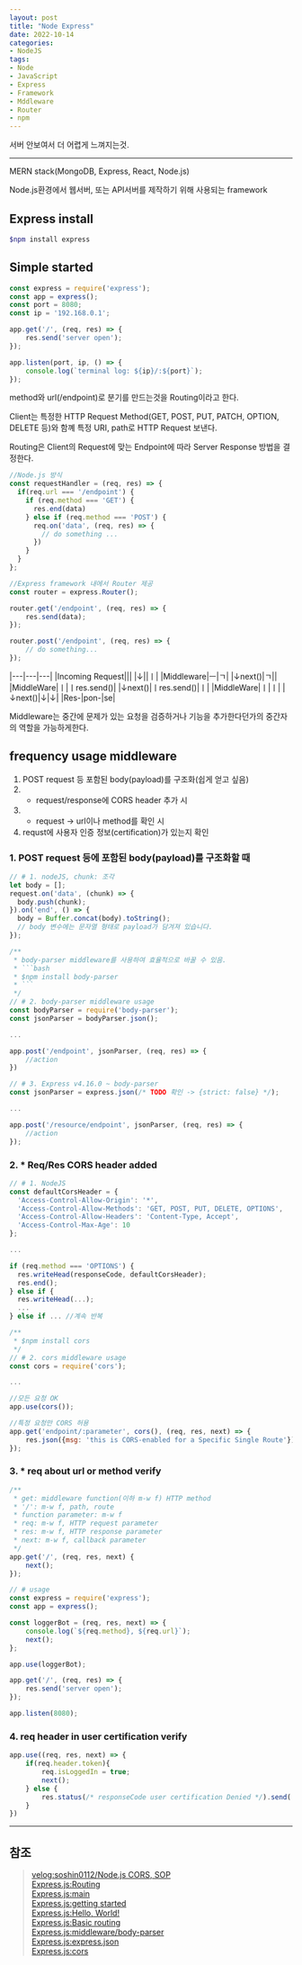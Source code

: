 ```yaml
---
layout: post
title: "Node Express"
date: 2022-10-14
categories:
- NodeJS
tags:
- Node
- JavaScript
- Express
- Framework
- Mddleware
- Router
- npm
---
```


서버 안보여서 더 어렵게 느껴지는것.

---

MERN stack(MongoDB, Express, React, Node.js)

Node.js환경에서 웹서버, 또는 API서버를 제작하기 위해 사용되는 framework

## Express install

```bash
$npm install express
```

## Simple started

```javascript
const express = require('express');
const app = express();
const port = 8080;
const ip = '192.168.0.1';

app.get('/', (req, res) => {
    res.send('server open');
});

app.listen(port, ip, () => {
    console.log(`terminal log: ${ip}/:${port}`);
});
```
method와 url(/endpoint)로 분기를 만드는것을 Routing이라고 한다.

Client는 특정한 HTTP Request Method(GET, POST, PUT, PATCH, OPTION, DELETE 등)와 함꼐 특정 URI, path로 HTTP Request 보낸다.

Routing은 Client의 Request에 맞는 Endpoint에 따라 Server Response 방법을 결정한다.

```javascript
//Node.js 방식
const requestHandler = (req, res) => {
  if(req.url === '/endpoint') {
    if (req.method === 'GET') {
      res.end(data)
    } else if (req.method === 'POST') {
      req.on('data', (req, res) => {
        // do something ...
      })
    }
  }
};

//Express framework 내에서 Router 제공
const router = express.Router();

router.get('/endpoint', (req, res) => {
    res.send(data);
});

router.post('/endpoint', (req, res) => {
    // do something...
});
```

|---|---|---|
|Incoming Request|||
|↓||ㅣ|
|Middleware|ㅡ|ㄱ|
|↓next()|ㄱ||
|MiddleWare|ㅣ|ㅣres.send()|
|↓next()|ㅣres.send()|ㅣ|
|MiddleWare|ㅣ|ㅣ|
|↓next()|↓|↓|
|Res-|pon-|se|

Middleware는 중간에 문제가 있는 요청을 검증하거나 기능을 추가한다던가의 중간자의 역할을 가능하게한다.

## frequency usage middleware

1. POST request 등 포함된 body(payload)를 구조화(쉽게 얻고 싶음)
2. * request/response에 CORS header 추가 시
3. * request -> url이나 method를 확인 시
4. requst에 사용자 인증 정보(certification)가 있는지 확인

### 1. POST request 등에 포함된 body(payload)를 구조화할 때

```javascript
// # 1. nodeJS, chunk: 조각
let body = [];
request.on('data', (chunk) => {
  body.push(chunk);
}).on('end', () => {
  body = Buffer.concat(body).toString();
  // body 변수에는 문자열 형태로 payload가 담겨져 있습니다.
});

/**
 * body-parser middleware를 사용하여 효율적으로 바꿀 수 있음.
 * ```bash
 * $npm install body-parser
 * ```
 */
// # 2. body-parser middleware usage
const bodyParser = require('body-parser');
const jsonParser = bodyParser.json();

...

app.post('/endpoint', jsonParser, (req, res) => {
    //action
})

// # 3. Express v4.16.0 ~ body-parser
const jsonParser = express.json(/* TODO 확인 -> {strict: false} */);

...

app.post('/resource/endpoint', jsonParser, (req, res) => {
    //action
});
```

### 2. * Req/Res CORS header added

```javascript
// # 1. NodeJS
const defaultCorsHeader = {
  'Access-Control-Allow-Origin': '*',
  'Access-Control-Allow-Methods': 'GET, POST, PUT, DELETE, OPTIONS',
  'Access-Control-Allow-Headers': 'Content-Type, Accept',
  'Access-Control-Max-Age': 10
};

...

if (req.method === 'OPTIONS') {
  res.writeHead(responseCode, defaultCorsHeader);
  res.end();
} else if {
  res.writeHead(...);
  ...
} else if ... //계속 반복

/**
 * $npm install cors
 */
// # 2. cors middleware usage
const cors = require('cors');

...

//모든 요청 OK
app.use(cors());

//특정 요청만 CORS 허용
app.get('endpoint/:parameter', cors(), (req, res, next) => {
    res.json({msg: 'this is CORS-enabled for a Specific Single Route'});
});
```

### 3. * req about url or method verify

```javascript
/**
 * get: middleware function(이하 m-w f) HTTP method
 * '/': m-w f, path, route
 * function parameter: m-w f
 * req: m-w f, HTTP request parameter
 * res: m-w f, HTTP response parameter
 * next: m-w f, callback parameter
 */
app.get('/', (req, res, next) {
    next();
});

// # usage
const express = require('express');
const app = express();

const loggerBot = (req, res, next) => {
    console.log(`${req.method}, ${req.url}`);
    next();
};

app.use(loggerBot);

app.get('/', (req, res) => {
    res.send('server open');
});

app.listen(8080);
```

### 4. req header in user certification verify

```javascript
app.use((req, res, next) => {
    if(req.header.token){
        req.isLoggedIn = true;
        next();
    } else {
        res.status(/* responseCode user certification Denied */).send('no authority');
    }
})
```

---

## 참조

> [velog:soshin0112/Node.js CORS, SOP](https://velog.io/@soshin0112/Node.js-CORS-SOP-%EA%B0%9C%EB%85%90)   
> [Express.js:Routing](https://expressjs.com/ko/guide/routing.html)   
> [Express.js:main](https://expressjs.com/ko/)   
> [Express.js:getting started](https://expressjs.com/ko/starter/installing.html)   
> [Express.js:Hello, World!](https://expressjs.com/ko/starter/hello-world.html)   
> [Express.js:Basic routing](https://expressjs.com/ko/starter/basic-routing.html)   
> [Express.js:middleware/body-parser](http://expressjs.com/en/resources/middleware/body-parser.html)   
> [Express.js:express.json](https://expressjs.com/ko/4x/api.html#express.json)   
> [Express.js:cors](http://expressjs.com/en/resources/middleware/cors.html)   